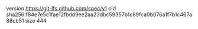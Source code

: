 version https://git-lfs.github.com/spec/v1
oid sha256:f84e7e5c1fae12fbdd9ee2aa23dbc59357b1c89fca0b076a1f7b1c467a88cb51
size 444
